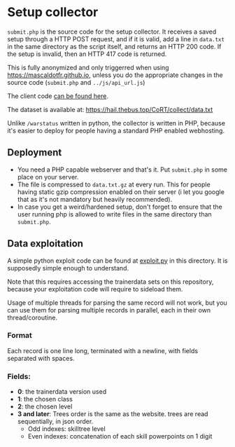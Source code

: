 # Setup collector

`submit.php` is the source code for the setup collector. It receives a saved
setup through a HTTP POST request, and if it is valid, add a line in `data.txt`
in the same directory as the script itself, and returns an HTTP 200 code. If
the setup is invalid, then an HTTP 417 code is returned.

This is fully anonymized and only triggerred when using
https://mascaldotfr.github.io, unless you do the appropriate changes in the
source code (`submit.php` and `../js/api_url.js`)

The client code [can be found here](https://github.com/mascaldotfr/CoRT/commit/677a0c6cac5f265a5cf7719857bf2db9a1b483e1).

The dataset is available at: https://hail.thebus.top/CoRT/collect/data.txt

Unlike `/warstatus` written in python, the collector is written in PHP, because
it's easier to deploy for people having a standard PHP enabled webhosting.

## Deployment

- You need a PHP capable webserver and that's it. Put `submit.php` in some place on your server.
- The file is compressed to `data.txt.gz` at every run. This for people having
  static gzip compression enabled on their server (i let you google that as
  it's not mandatory but heavily recommended).
- In case you get a weird/hardened setup, don't forget to ensure that the user running
  php is allowed to write files in the same directory than `submit.php`.

## Data exploitation

A simple python exploit code can be found at [exploit.py](exploit.py) in this
directory. It is supposedly simple enough to understand.

Note that this requires accessing the trainerdata sets on this repository,
because your exploitation code will require to sideload them.

Usage of multiple threads for parsing the same record will not work, but you
can use them for parsing multiple records in parallel, each in their own
thread/coroutine.

### Format

Each record is one line long, terminated with a newline, with fields separated
with spaces.

### Fields:

- **0**: the trainerdata version used
- **1**: the chosen class
- **2**: the chosen level
- **3 and later**: Trees order is the same as the website. trees are read
                   sequentially, in json order.
    - Odd indexes: skilltree level
    - Even indexes: concatenation of each skill powerpoints on 1 digit


